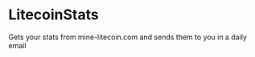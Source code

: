 LitecoinStats
=============

Gets your stats from mine-litecoin.com and sends them to you in a daily email
